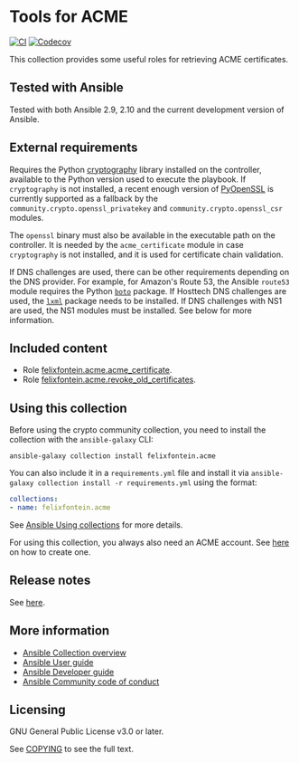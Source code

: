 # Tools for ACME
[![CI](https://github.com/felixfontein/ansible-acme/workflows/CI/badge.svg?event=push)](https://github.com/felixfontein/ansible-acme/actions)
[![Codecov](https://img.shields.io/codecov/c/github/felixfontein/ansible-acme)](https://codecov.io/gh/felixfontein/ansible-acme)

This collection provides some useful roles for retrieving ACME certificates.

## Tested with Ansible

Tested with both Ansible 2.9, 2.10 and the current development version of Ansible.

## External requirements

Requires the Python [cryptography](https://pypi.org/project/cryptography/) library installed on the controller, available to the Python version used to execute the playbook. If `cryptography` is not installed, a recent enough version of [PyOpenSSL](https://pypi.org/project/pyOpenSSL/) is currently supported as a fallback by the `community.crypto.openssl_privatekey` and `community.crypto.openssl_csr` modules.

The `openssl` binary must also be available in the executable path on the controller. It is needed by the `acme_certificate` module in case `cryptography` is not installed, and it is used for certificate chain validation.

If DNS challenges are used, there can be other requirements depending on the DNS provider. For example, for Amazon's Route 53, the Ansible `route53` module requires the Python [`boto`](https://pypi.org/project/boto/) package. If Hosttech DNS challenges are used, the [`lxml`](https://pypi.org/project/lxml/) package needs to be installed. If DNS challenges with NS1 are used, the NS1 modules must be installed. See below for more information.

## Included content

- Role [felixfontein.acme.acme_certificate](https://github.com/felixfontein/ansible-acme/tree/main/README.acme_certificate.md).
- Role [felixfontein.acme.revoke_old_certificates](https://github.com/felixfontein/ansible-acme/tree/main/README.revoke_old_certificates.md).

## Using this collection

Before using the crypto community collection, you need to install the collection with the `ansible-galaxy` CLI:
```
ansible-galaxy collection install felixfontein.acme
```

You can also include it in a `requirements.yml` file and install it via `ansible-galaxy collection install -r requirements.yml` using the format:

```yaml
collections:
- name: felixfontein.acme
```

See [Ansible Using collections](https://docs.ansible.com/ansible/latest/user_guide/collections_using.html) for more details.

For using this collection, you always also need an ACME account. See [here](https://github.com/felixfontein/ansible-acme/tree/main/README.acme-account.md) on how to create one.

## Release notes

See [here](https://github.com/felixfontein/ansible-acme/tree/main/CHANGELOG.rst).

## More information

- [Ansible Collection overview](https://github.com/ansible-collections/overview)
- [Ansible User guide](https://docs.ansible.com/ansible/latest/user_guide/index.html)
- [Ansible Developer guide](https://docs.ansible.com/ansible/latest/dev_guide/index.html)
- [Ansible Community code of conduct](https://docs.ansible.com/ansible/latest/community/code_of_conduct.html)

## Licensing

GNU General Public License v3.0 or later.

See [COPYING](https://www.gnu.org/licenses/gpl-3.0.txt) to see the full text.
